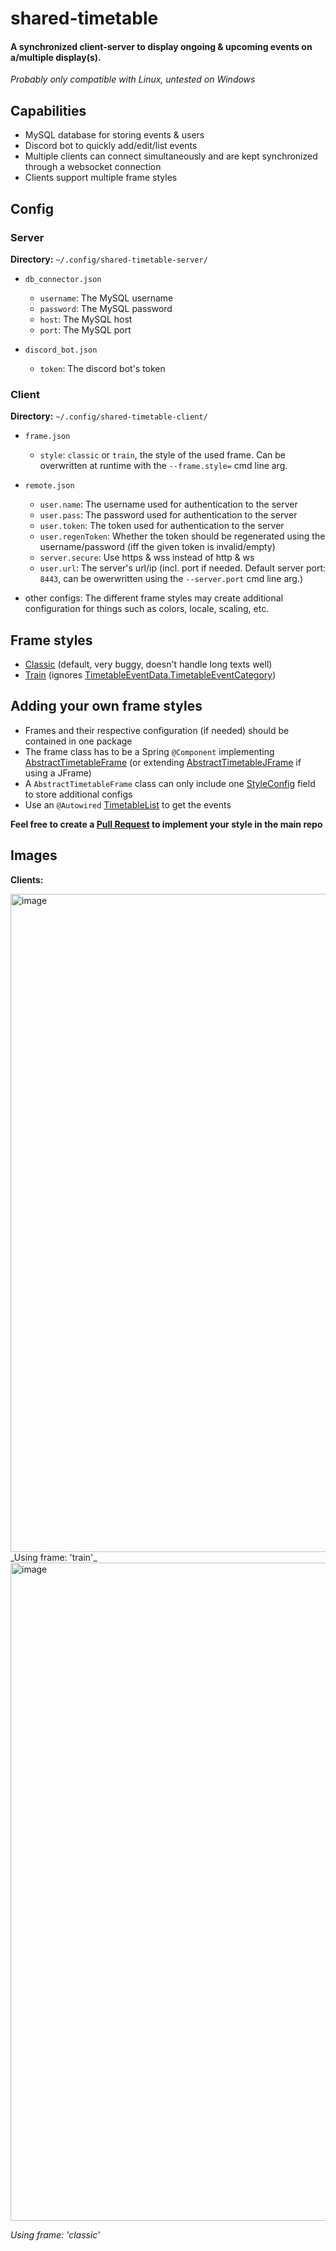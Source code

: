 # shared-timetable

####  A synchronized client-server to display ongoing & upcoming events on a/multiple display(s).
_Probably only compatible with Linux, untested on Windows_

## Capabilities
- MySQL database for storing events & users
- Discord bot to quickly add/edit/list events
- Multiple clients can connect simultaneously and are kept synchronized through a websocket connection
- Clients support multiple frame styles

## Config
### Server
**Directory:** `~/.config/shared-timetable-server/` 

- `db_connector.json`
  - `username`: The MySQL username
  - `password`: The MySQL password
  - `host`: The MySQL host
  - `port`: The MySQL port

- `discord_bot.json`
  - `token`: The discord bot's token

### Client
**Directory:** `~/.config/shared-timetable-client/`

- `frame.json`
  - `style`: `classic` or `train`, the style of the used frame. Can be overwritten at runtime with the `--frame.style=` cmd line arg.

- `remote.json`
  - `user.name`: The username used for authentication to the server
  - `user.pass`: The password used for authentication to the server
  - `user.token`: The token used for authentication to the server
  - `user.regenToken`: Whether the token should be regenerated using the username/password (iff the given token is invalid/empty)
  - `server.secure`: Use https & wss instead of http & ws
  - `user.url`: The server's url/ip (incl. port if needed. Default server port: `8443`, can be owerwritten using the `--server.port` cmd line arg.)
 
- other configs: The different frame styles may create additional configuration for things such as colors, locale, scaling, etc.

## Frame styles
- [Classic](https://github.com/UnKabaraQuiDev/shared-timetable/tree/main/shared-timetable-client/src/main/java/lu/kbra/shared_timetable/client/frame/classic) (default, very buggy, doesn't handle long texts well)
- [Train](https://github.com/UnKabaraQuiDev/shared-timetable/tree/main/shared-timetable-client/src/main/java/lu/kbra/shared_timetable/client/frame/train) (ignores [TimetableEventData.TimetableEventCategory](https://github.com/UnKabaraQuiDev/shared-timetable/blob/main/shared-timetable-common/src/main/java/lu/kbra/shared_timetable/common/TimetableEventData.java))

## Adding your own frame styles
- Frames and their respective configuration (if needed) should be contained in one package
- The frame class has to be a Spring `@Component` implementing [AbstractTimetableFrame](https://github.com/UnKabaraQuiDev/shared-timetable/blob/main/shared-timetable-client/src/main/java/lu/kbra/shared_timetable/client/frame/AbstractTimetableFrame.java) (or extending [AbstractTimetableJFrame](https://github.com/UnKabaraQuiDev/shared-timetable/blob/main/shared-timetable-client/src/main/java/lu/kbra/shared_timetable/client/frame/AbstractTimetableJFrame.java) if using a JFrame)
- A `AbstractTimetableFrame` class can only include one [StyleConfig](https://github.com/UnKabaraQuiDev/shared-timetable/blob/main/shared-timetable-client/src/main/java/lu/kbra/shared_timetable/client/config/StyleConfig.java) field to store additional configs
- Use an `@Autowired` [TimetableList](https://github.com/UnKabaraQuiDev/shared-timetable/blob/main/shared-timetable-client/src/main/java/lu/kbra/shared_timetable/client/network/TimetableList.java) to get the events

**Feel free to create a [Pull Request](https://github.com/UnKabaraQuiDev/shared-timetable/pulls) to implement your style in the main repo**

## Images
**Clients:** <br>

<img width="1920" height="1053" alt="image" src="https://github.com/user-attachments/assets/baa390ac-9e5b-4a24-b035-ffd1c195e79e" />
_Using frame: 'train'_ <br>

<img width="1920" height="1053" alt="image" src="https://github.com/user-attachments/assets/b3a37ee3-c607-41d4-b34f-042d380facc5" />

_Using frame: 'classic'_ <br>
